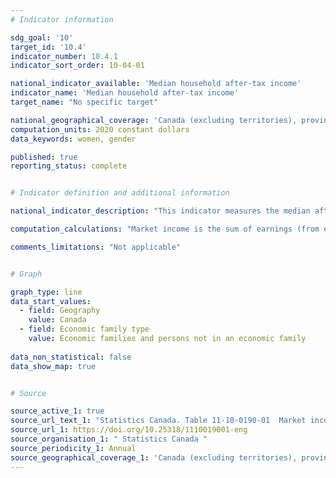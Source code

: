 ```yaml
---
# Indicator information

sdg_goal: '10'
target_id: '10.4'
indicator_number: 10.4.1
indicator_sort_order: 10-04-01

national_indicator_available: 'Median household after-tax income'
indicator_name: 'Median household after-tax income'
target_name: "No specific target"

national_geographical_coverage: 'Canada (excluding territories), provinces and selected cities'
computation_units: 2020 constant dollars
data_keywords: women, gender

published: true
reporting_status: complete


# Indicator definition and additional information

national_indicator_description: "This indicator measures the median after-tax income. The concept of income covers income received while a resident of Canada or as relevant for income tax purposes in Canada."

computation_calculations: "Market income is the sum of earnings (from employment and net self-employment), net investment income, private retirement income, and the items under other income. It is also called income before taxes and transfers. Total income refers to income from all sources including government transfers and before deduction of federal and provincial income taxes. It may also be called income before tax (but after transfers). After-tax income is total income less income tax."

comments_limitations: "Not applicable"


# Graph

graph_type: line
data_start_values:
  - field: Geography
    value: Canada
  - field: Economic family type
    value: Economic families and persons not in an economic family
    
data_non_statistical: false
data_show_map: true


# Source

source_active_1: true
source_url_text_1: "Statistics Canada. Table 11-10-0190-01  Market income, government transfers, total income, income tax and after-tax income by economic family type"
source_url_1: https://doi.org/10.25318/1110019001-eng
source_organisation_1: " Statistics Canada "
source_periodicity_1: Annual
source_geographical_coverage_1: 'Canada (excluding territories), provinces and selected cities'
---
```


